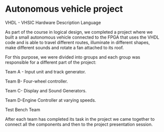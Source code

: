 # Autonomous vehicle project
VHDL - VHSIC Hardware Description Language

As part of the course in logical design, we completed a project where we built a small autonomous vehicle connected to the FPGA that uses the VHDL code and is able to travel different routes, illuminate in different shapes, make different sounds and rotate a fan attached to its roof.

For this purpose, we were divided into groups and each group was responsible for a different part of the project:

Team A - Input unit and track generator.

Team B- Four-wheel controller.

Team C- Display and Sound Generators.

Team D-Engine Controller at varying speeds.

Test Bench Team

After each team has completed its task in the project we came together to connect all the components and then to the project presentation session.
